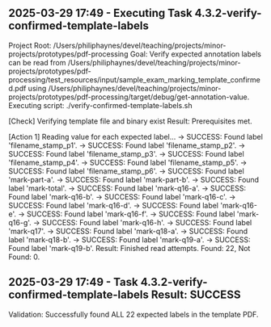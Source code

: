 ## 2025-03-29 17:49 - Executing Task 4.3.2-verify-confirmed-template-labels
Project Root: /Users/philiphaynes/devel/teaching/projects/minor-projects/prototypes/pdf-processing
Goal: Verify expected annotation labels can be read from /Users/philiphaynes/devel/teaching/projects/minor-projects/prototypes/pdf-processing/test_resources/input/sample_exam_marking_template_confirmed.pdf using /Users/philiphaynes/devel/teaching/projects/minor-projects/prototypes/pdf-processing/target/debug/get-annotation-value.
Executing script: ./verify-confirmed-template-labels.sh

[Check] Verifying template file and binary exist
Result: Prerequisites met.

[Action 1] Reading value for each expected label...
  -> SUCCESS: Found label 'filename_stamp_p1'.
  -> SUCCESS: Found label 'filename_stamp_p2'.
  -> SUCCESS: Found label 'filename_stamp_p3'.
  -> SUCCESS: Found label 'filename_stamp_p4'.
  -> SUCCESS: Found label 'filename_stamp_p5'.
  -> SUCCESS: Found label 'filename_stamp_p6'.
  -> SUCCESS: Found label 'mark-part-a'.
  -> SUCCESS: Found label 'mark-part-b'.
  -> SUCCESS: Found label 'mark-total'.
  -> SUCCESS: Found label 'mark-q16-a'.
  -> SUCCESS: Found label 'mark-q16-b'.
  -> SUCCESS: Found label 'mark-q16-c'.
  -> SUCCESS: Found label 'mark-q16-d'.
  -> SUCCESS: Found label 'mark-q16-e'.
  -> SUCCESS: Found label 'mark-q16-f'.
  -> SUCCESS: Found label 'mark-q16-g'.
  -> SUCCESS: Found label 'mark-q16-h'.
  -> SUCCESS: Found label 'mark-q17'.
  -> SUCCESS: Found label 'mark-q18-a'.
  -> SUCCESS: Found label 'mark-q18-b'.
  -> SUCCESS: Found label 'mark-q19-a'.
  -> SUCCESS: Found label 'mark-q19-b'.
Result: Finished read attempts. Found: 22, Not Found: 0.

## 2025-03-29 17:49 - Task 4.3.2-verify-confirmed-template-labels Result: SUCCESS
Validation: Successfully found ALL 22 expected labels in the template PDF.

